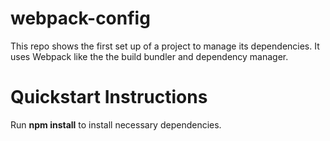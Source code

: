 # webpack-config
This repo shows the first set up of a project to manage its dependencies. It uses Webpack like the the build bundler and dependency manager. 
# Quickstart Instructions
Run **npm install** to install necessary dependencies.
